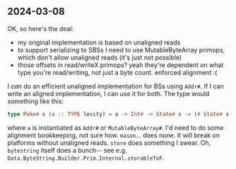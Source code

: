 ## 2024-03-08
OK, so here's the deal:

* my original implementation is based on unaligned reads
* to support serializing to SBSs I need to use MutableByteArray primops, which
  don't allow unaligned reads (it's just not possible)
* those offsets in read/writeX primops? yeah they're dependent on what type
  you're read/writing, not just a byte count. enforced alignment :(

I _can_ do an efficient unaligned implementation for BSs using `Addr#`.
If I can write an aligned implementation, I can use it for both.
The type would something like this:

```haskell
type Poke# s (a :: TYPE levity) = a -> Int# -> State# s -> (# State# s, Int# #)
```

where `a` is instantiated as `Addr#` or `MutableByteArray#`.
I'd need to do some alignment bookkeeping, not sure how.
`mason`... does none. It will break on platforms without unaligned reads.
`store` does something I swear. Oh, `bytestring` itself does a bunch-- see e.g.
`Data.ByteString.Builder.Prim.Internal.storableToF`.

